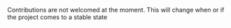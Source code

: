 Contributions are not welcomed at the moment.
This will change when or if the project comes to a stable state
